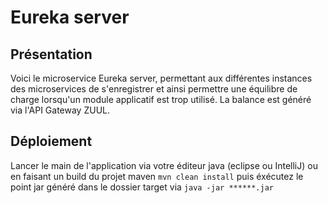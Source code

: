 # Eureka server

## Présentation

Voici le microservice Eureka server, permettant aux différentes instances des microservices de s'enregistrer et ainsi permettre une équilibre de charge lorsqu'un module applicatif est trop utilisé. 
La balance est généré via l'API Gateway ZUUL.


## Déploiement

Lancer le main de l'application via votre éditeur java (eclipse ou IntelliJ) ou en faisant un build du projet maven `mvn clean install` puis éxécutez le point jar généré dans le dossier target via `java -jar ******.jar`
